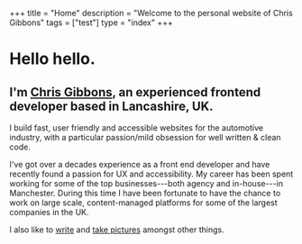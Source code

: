 +++
title = "Home"
description = "Welcome to the personal website of Chris Gibbons"
tags = ["test"]
type = "index"
+++

# Hello hello.

## I'm [Chris Gibbons](/about), an experienced frontend developer based in Lancashire, UK.

I build fast, user friendly and accessible websites for the automotive industry, with a particular passion/mild obsession for well written &amp; clean code.

I've got over a decades experience as a front end developer and have recently found a passion for UX and accessibility. My career has been spent working for some of the top businesses---both agency and in-house---in Manchester. During this time I have been fortunate to have the chance to work on large scale, content-managed platforms for some of the largest companies in the UK.

I also like to [write](/writing) and [take pictures](https://www.instagram.com/_gbbns) amongst other things.

